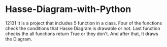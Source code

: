 # Hasse-Diagram-with-Python
12131
It is a project that includes 5 function in a class. Four of the functions check the conditions that Hasse Diagram is drawable or not. Last function checks the all functions return True or they don't. And after that, It draws the Diagram. 
